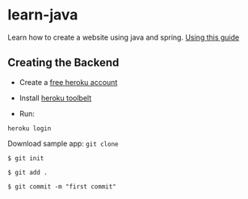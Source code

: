 # learn-java
Learn how to create a website using java and spring.
[Using this guide](https://spring.io/guides/gs/rest-service/)

## Creating the Backend
- Create a [free heroku account](https://signup.heroku.com/)
- Install [heroku toolbelt](https://toolbelt.heroku.com/)

- Run:

```heroku login```

Download sample app: ```git clone```

```$ git init```

```$ git add .```

```$ git commit -m "first commit"```
